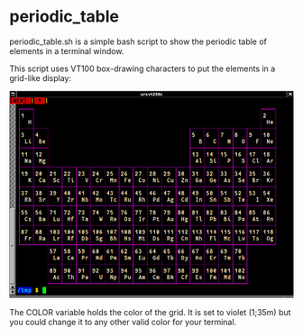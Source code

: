 # periodic_table
periodic_table.sh is a simple bash script to show the periodic table of elements in a terminal window.

This script uses VT100 box-drawing characters to put the elements in a grid-like display:

![screenshot](https://github.com/monsieurmoneybags/periodic_table/blob/main/periodic_table.png)

The COLOR variable holds the color of the grid. It is set to violet (1;35m) but you could change it to any other valid color for your terminal.
